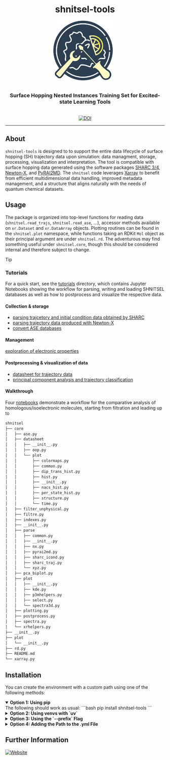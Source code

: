 <div align="center">
  <h1>shnitsel-tools</h1>
  <img src="https://raw.githubusercontent.com/SHNITSEL/shnitsel-tools/main/logo_shnitsel_tools.png" alt="SHNITSEL-TOOLS Logo" width="200px">
  <h3>Surface Hopping Nested Instances Training Set for Excited-state Learning Tools</h3>
  <br>
  <a href="https://shnitsel.github.io/">
    <img src="https://img.shields.io/badge/Website-shnitsel.github.io-yellow.svg" alt="DOI">
  </a>
</div>

--------------------

## About

`shnitsel-tools` is designed to to support the entire data lifecycle of surface hopping (SH) trajectory data upon simulation: data managment, storage, processing, visualization and interpretation. 
The tool is compatible with surface hopping data generated using the software packages [SHARC 3/4](https://sharc-md.org/), [Newton-X](https://newtonx.org/), and [PyRAI2MD](https://github.com/lopez-lab/PyRAI2MD).
The `shnitsel` code leverages [Xarray](https://xarray.dev/) to benefit from efficient multidimensional data handling, improved metadata management, and a structure that aligns naturally with the needs of quantum chemical datasets.

## Usage

The package is organized into top-level functions for reading data (`shnitsel.read_trajs`, `shnitsel.read_ase`, ...),
accessor methods available on `xr.Dataset` and `xr.DataArray` objects. Plotting routines can be found in the `shnitsel.plot` namespace,
while functions taking an RDKit `Mol` object as their principal argument are under `shnitsel.rd`.
The adventurous may find something useful under `shnitsel.core`, though this should be considered internal and therefore subject to change.

> [!TIP]
> ### Tutorials
>
> For a quick start, see the [tutorials](https://github.com/SHNITSEL/shnitsel-tools/blob/main/tutorials) directory,
> which contains Jupyter Notebooks showing the workflow for parsing, writing and loading SHNITSEL databases as well as how to postprocess and visualize the respective data.
> 
> #### Collection & storage
> - [parsing trajcetory and initial condition data obtained by SHARC](https://github.com/SHNITSEL/shnitsel-tools/blob/main/tutorials/0_1_sharc2hdf5.ipynb)
> - [parsing trajectory data produced with Newton-X](https://github.com/SHNITSEL/shnitsel-tools/blob/main/tutorials/0_2_nx2hdf5.ipynb)
> - [convert ASE databases](https://github.com/SHNITSEL/shnitsel-tools/blob/main/tutorials/0_4_ase2hdf5.ipynb)
>
> #### Management
>
> [exploration of electronic properties](https://github.com/SHNITSEL/shnitsel-tools/blob/main/tutorials/2_2_PS_explore.ipynb)
>
> #### Postprocessing & visualization of data
> - [datasheet for trajectory data](https://github.com/SHNITSEL/shnitsel-tools/blob/main/tutorials/3_1_datasheet.ipynb)
> - [principal component analysis and trajectory classification](https://github.com/SHNITSEL/shnitsel-tools/blob/main/tutorials/1_1_GS_PCA.ipynb)
>
> #### Walkthrough
>
> Four [notebooks](https://github.com/SHNITSEL/shnitsel-tools/tree/main/tutorials/walkthrough) demonstrate a workflow for the comparative
> analysis of homologous/isoelectronic molecules, starting from filtration and leading up to 
> 
>

```bash
shnitsel
├── core
│   ├── ase.py
│   ├── datasheet
│   │   ├── __init__.py
│   │   ├── oop.py
│   │   └── plot
│   │       ├── colormaps.py
│   │       ├── common.py
│   │       ├── dip_trans_hist.py
│   │       ├── hist.py
│   │       ├── __init__.py
│   │       ├── nacs_hist.py
│   │       ├── per_state_hist.py
│   │       ├── structure.py
│   │       └── time.py
│   ├── filter_unphysical.py
│   ├── filtre.py
│   ├── indexes.py
│   ├── __init__.py
│   ├── parse
│   │   ├── common.py
│   │   ├── __init__.py
│   │   ├── nx.py
│   │   ├── pyrai2md.py
│   │   ├── sharc_icond.py
│   │   ├── sharc_traj.py
│   │   └── xyz.py
│   ├── pca_biplot.py
│   ├── plot
│   │   ├── __init__.py
│   │   ├── kde.py
│   │   ├── p3mhelpers.py
│   │   ├── select.py
│   │   └── spectra3d.py
│   ├── plotting.py
│   ├── postprocess.py
│   ├── spectra.py
│   └── xrhelpers.py
├── __init__.py
├── plot
│   └── __init__.py
├── rd.py
├── README.md
└── xarray.py
```

## Installation

You can create the environment with a custom path using one of the following methods:

<details open>
  <summary><strong>Option 1: Using pip</strong></summary>
  The following should work as usual:
  ```bash
  pip install shnitsel-tools
  ```
</details>

<details>
  <summary><strong>Option 2: Using venvs with `uv`</strong></summary>
  If you would like to work on the source code,
  we recommend installing using the `uv` tool, available at https://docs.astral.sh/uv/.  
  Run the following in the `shnitsel-tools` directory:

  ```bash
  uv venv  # create an environment under ./.venv
  . .venv/bin/activate  # activate the new environment
  uv pip install -e .  # install shnitsel in editable mode
  ```

  To install the optional development dependencies run

  ```bash
  uv pip install -e '.[dev]'
  ```
  
</details>

<details>
  <summary><strong>Option 3: Using the `--prefix` Flag</strong></summary>
  
  You can create the environment and specify the desired path by using the `conda env create` command with the `--prefix` flag:
  
  ```bash
  conda env create --prefix /home/user/anaconda3/envs/shnitsel -f shnitsel-tools.yml
  ```
</details>

<details>
  <summary><strong>Option 4: Adding the Path to the .yml File</strong></summary>
  
  Alternatively, you can manually add the desired path to the shnitsel-tools.yml file and create the environment directly:
    
  1) Open the shnitsel-tools.yml file for editing:
  
  ```bash
  vi shnitsel-tools.yml
  ```
  
  2) Add the following line to the file:
  
  
  ```
  prefix: /home/user/anaconda3/envs/shnitsel
  ```
  
  3) Create the environment with a custom path. 
  
  ```bash
  conda env create -f shnitsel-rdkit.yml
  ```
</details>

## Further Information

[![Website](https://img.shields.io/badge/Website-shnitsel.github.io-yellow.svg)](https://shnitsel.github.io/)


